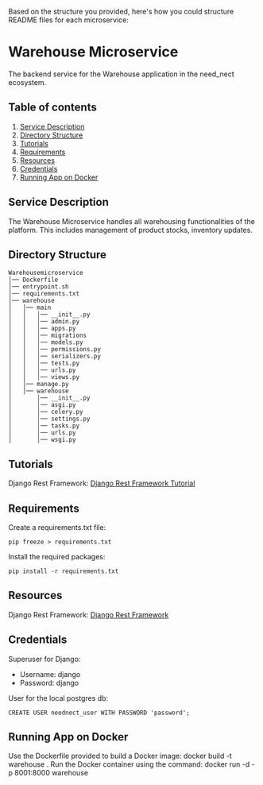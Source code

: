 Based on the structure you provided, here's how you could structure README files for each microservice:

# Warehouse Microservice

The backend service for the Warehouse application in the need_nect ecosystem.

## Table of contents
1. [Service Description](#service-description)
2. [Directory Structure](#directory-structure)
3. [Tutorials](#tutorials)
4. [Requirements](#requirements)
5. [Resources](#resources)
7. [Credentials](#credentials)
8. [Running App on Docker](#running-app-on-docker)

## Service Description <a name="service-description"/>

The Warehouse Microservice handles all warehousing functionalities of the platform. This includes management of product stocks, inventory updates.

## Directory Structure <a name="directory-structure"/>

```
Warehousemicroservice
│── Dockerfile
│── entrypoint.sh
│── requirements.txt
│── warehouse
│   │── main
│   │   │── __init__.py
│   │   │── admin.py
│   │   │── apps.py
│   │   │── migrations
│   │   │── models.py
│   │   │── permissions.py
│   │   │── serializers.py
│   │   │── tests.py
│   │   │── urls.py
│   │   │── views.py
│   │── manage.py
│   │── warehouse
│       │── __init__.py
│       │── asgi.py
│       │── celery.py
│       │── settings.py
│       │── tasks.py
│       │── urls.py
│       │── wsgi.py
```

## Tutorials <a name="tutorials"/>

Django Rest Framework: [Django Rest Framework Tutorial](https://scotch.io/tutorials/build-a-to-do-application-using-django-and-react)

## Requirements <a name="requirements"/>

Create a requirements.txt file:
```shell
pip freeze > requirements.txt
```

Install the required packages:
```shell
pip install -r requirements.txt
```

## Resources <a name="resources"/>

Django Rest Framework: [Django Rest Framework](https://www.django-rest-framework.org/)


## Credentials <a name="credentials"/>

Superuser for Django:
- Username: django
- Password: django

User for the local postgres db:
```shell
CREATE USER neednect_user WITH PASSWORD 'password';
```

## Running App on Docker <a name="running-app-on-docker"/>

Use the Dockerfile provided to build a Docker image: docker build -t warehouse .
Run the Docker container using the command: docker run -d -p 8001:8000 warehouse

